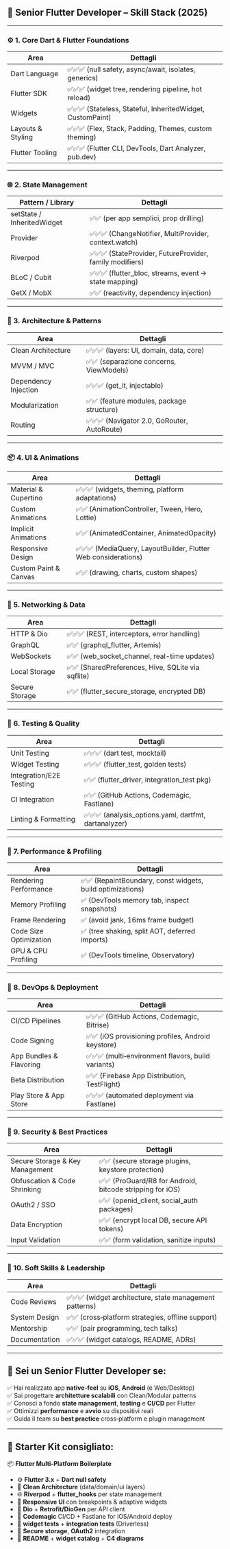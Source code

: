 ## 📱 Senior Flutter Developer – Skill Stack (2025)

---

### ⚙️ 1. **Core Dart & Flutter Foundations**

| Area              | Dettagli                                                   |
| ----------------- | ---------------------------------------------------------- |
| Dart Language     | ✅✅✅ (null safety, async/await, isolates, generics)      |
| Flutter SDK       | ✅✅✅ (widget tree, rendering pipeline, hot reload)       |
| Widgets           | ✅✅✅ (Stateless, Stateful, InheritedWidget, CustomPaint) |
| Layouts & Styling | ✅✅✅ (Flex, Stack, Padding, Themes, custom theming)      |
| Flutter Tooling   | ✅✅✅ (Flutter CLI, DevTools, Dart Analyzer, pub.dev)     |

---

### 🌐 2. **State Management**

| Pattern / Library          | Dettagli                                                 |
| -------------------------- | -------------------------------------------------------- |
| setState / InheritedWidget | ✅✅ (per app semplici, prop drilling)                   |
| Provider                   | ✅✅✅ (ChangeNotifier, MultiProvider, context.watch)    |
| Riverpod                   | ✅✅✅ (StateProvider, FutureProvider, family modifiers) |
| BLoC / Cubit               | ✅✅✅ (flutter_bloc, streams, event → state mapping)    |
| GetX / MobX                | ✅✅ (reactivity, dependency injection)                  |

---

### 🔗 3. **Architecture & Patterns**

| Area                 | Dettagli                                    |
| -------------------- | ------------------------------------------- |
| Clean Architecture   | ✅✅✅ (layers: UI, domain, data, core)     |
| MVVM / MVC           | ✅✅ (separazione concerns, ViewModels)     |
| Dependency Injection | ✅✅✅ (get_it, injectable)                 |
| Modularization       | ✅✅ (feature modules, package structure)   |
| Routing              | ✅✅✅ (Navigator 2.0, GoRouter, AutoRoute) |

---

### 📦 4. **UI & Animations**

| Area                  | Dettagli                                                       |
| --------------------- | -------------------------------------------------------------- |
| Material & Cupertino  | ✅✅✅ (widgets, theming, platform adaptations)                |
| Custom Animations     | ✅✅ (AnimationController, Tween, Hero, Lottie)                |
| Implicit Animations   | ✅✅ (AnimatedContainer, AnimatedOpacity)                      |
| Responsive Design     | ✅✅✅ (MediaQuery, LayoutBuilder, Flutter Web considerations) |
| Custom Paint & Canvas | ✅✅ (drawing, charts, custom shapes)                          |

---

### 📡 5. **Networking & Data**

| Area           | Dettagli                                           |
| -------------- | -------------------------------------------------- |
| HTTP & Dio     | ✅✅✅ (REST, interceptors, error handling)        |
| GraphQL        | ✅✅ (graphql_flutter, Artemis)                    |
| WebSockets     | ✅✅ (web_socket_channel, real-time updates)       |
| Local Storage  | ✅✅ (SharedPreferences, Hive, SQLite via sqflite) |
| Secure Storage | ✅✅ (flutter_secure_storage, encrypted DB)        |

---

### 🧪 6. **Testing & Quality**

| Area                    | Dettagli                                              |
| ----------------------- | ----------------------------------------------------- |
| Unit Testing            | ✅✅✅ (dart test, mocktail)                          |
| Widget Testing          | ✅✅✅ (flutter_test, golden tests)                   |
| Integration/E2E Testing | ✅✅ (flutter_driver, integration_test pkg)           |
| CI Integration          | ✅✅ (GitHub Actions, Codemagic, Fastlane)            |
| Linting & Formatting    | ✅✅✅ (analysis_options.yaml, dartfmt, dartanalyzer) |

---

### 🚀 7. **Performance & Profiling**

| Area                   | Dettagli                                                   |
| ---------------------- | ---------------------------------------------------------- |
| Rendering Performance  | ✅✅ (RepaintBoundary, const widgets, build optimizations) |
| Memory Profiling       | ✅ (DevTools memory tab, inspect snapshots)                |
| Frame Rendering        | ✅ (avoid jank, 16ms frame budget)                         |
| Code Size Optimization | ✅ (tree shaking, split AOT, deferred imports)             |
| GPU & CPU Profiling    | ✅ (DevTools timeline, Observatory)                        |

---

### 🐳 8. **DevOps & Deployment**

| Area                    | Dettagli                                           |
| ----------------------- | -------------------------------------------------- |
| CI/CD Pipelines         | ✅✅✅ (GitHub Actions, Codemagic, Bitrise)        |
| Code Signing            | ✅✅ (iOS provisioning profiles, Android keystore) |
| App Bundles & Flavoring | ✅✅✅ (multi‑environment flavors, build variants) |
| Beta Distribution       | ✅✅ (Firebase App Distribution, TestFlight)       |
| Play Store & App Store  | ✅✅✅ (automated deployment via Fastlane)         |

---

### 🔐 9. **Security & Best Practices**

| Area                            | Dettagli                                                  |
| ------------------------------- | --------------------------------------------------------- |
| Secure Storage & Key Management | ✅✅ (secure storage plugins, keystore protection)        |
| Obfuscation & Code Shrinking    | ✅✅ (ProGuard/R8 for Android, bitcode stripping for iOS) |
| OAuth2 / SSO                    | ✅✅ (openid_client, social_auth packages)                |
| Data Encryption                 | ✅✅ (encrypt local DB, secure API tokens)                |
| Input Validation                | ✅✅ (form validation, sanitize inputs)                   |

---

### 🤝 10. **Soft Skills & Leadership**

| Area          | Dettagli                                                |
| ------------- | ------------------------------------------------------- |
| Code Reviews  | ✅✅✅ (widget architecture, state management patterns) |
| System Design | ✅✅ (cross‑platform strategies, offline support)       |
| Mentorship    | ✅✅ (pair programming, tech talks)                     |
| Documentation | ✅✅✅ (widget catalogs, README, ADRs)                  |

---

## 🏁 Sei un **Senior Flutter Developer** se:

✅ Hai realizzato app **native‑feel** su **iOS**, **Android** (e Web/Desktop)  
✅ Sai progettare **architetture scalabili** con Clean/Modular patterns  
✅ Conosci a fondo **state management**, **testing** e **CI/CD** per Flutter  
✅ Ottimizzi **performance** e **avvio** su dispositivi reali  
✅ Guida il team su **best practice** cross‑platform e plugin management

---

## 🎁 Starter Kit consigliato:

📦 **Flutter Multi‑Platform Boilerplate**

- ⚙️ **Flutter 3.x** + **Dart null safety**
- 🧩 **Clean Architecture** (data/domain/ui layers)
- 🌐 **Riverpod** + **flutter_hooks** per state management
- 🎨 **Responsive UI** con breakpoints & adaptive widgets
- 📡 **Dio** + **Retrofit/DioGen** per API client
- 🐳 **Codemagic** CI/CD + Fastlane for iOS/Android deploy
- 🧪 **widget tests** + **integration tests** (Driverless)
- 🔐 **Secure storage**, **OAuth2** integration
- 📄 **README** + **widget catalog** + **C4 diagrams**
